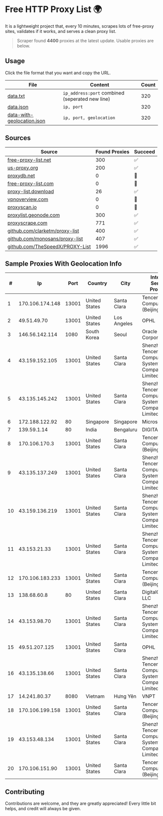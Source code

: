 
# Free HTTP Proxy List 🌍

It is a lightweight project that, every 10 minutes, scrapes lots of free-proxy sites, validates if it works, and serves a clean proxy list.


> Scraper found **4400** proxies at the latest update. Usable proxies are below.

## Usage

Click the file format that you want and copy the URL.


|File|Content|Count|
|----|-------|-----|
|[data.txt](https://raw.githubusercontent.com/themiralay/Proxy-List-World/master/data.txt)|`ip_address:port` combined (seperated new line)|320|
|[data.json](https://raw.githubusercontent.com/themiralay/Proxy-List-World/master/data.json)|`ip, port`|320|
|[data-with-geolocation.json](https://raw.githubusercontent.com/themiralay/Proxy-List-World/master/data-with-geolocation.json)|`ip, port, geolocation`|320|

## Sources

|Source|Found Proxies|Succeed|
|------|-------------|-------|
|[free-proxy-list.net](https://free-proxy-list.net)|300|✅|
|[us-proxy.org](https://www.us-proxy.org)|200|✅|
|[proxydb.net](http://proxydb.net)|0|🚫|
|[free-proxy-list.com](https://free-proxy-list.com/?page=&port=&type%5B%5D=http&type%5B%5D=https&up_time=0&search=Search)|0|🚫|
|[proxy-list.download](https://www.proxy-list.download/HTTP)|26|✅|
|[vpnoverview.com](https://vpnoverview.com/privacy/anonymous-browsing/free-proxy-servers)|0|🚫|
|[proxyscan.io](https://www.proxyscan.io)|0|🚫|
|[proxylist.geonode.com](https://proxylist.geonode.com/api/proxy-list?limit=300&page=1&sort_by=lastChecked&sort_type=desc&protocols=http,https)|300|✅|
|[proxyscrape.com](https://api.proxyscrape.com/v2/?request=displayproxies&protocol=http&timeout=10000&country=all&ssl=all&anonymity=all)|771|✅|
|[github.com/clarketm/proxy-list](https://raw.githubusercontent.com/clarketm/proxy-list/master/proxy-list-raw.txt)|400|✅|
|[github.com/monosans/proxy-list](https://raw.githubusercontent.com/monosans/proxy-list/main/proxies/http.txt)|407|✅|
|[github.com/TheSpeedX/PROXY-List](https://raw.githubusercontent.com/TheSpeedX/PROXY-List/master/http.txt)|1996|✅|


## Sample Proxies With Geolocation Info

|#|Ip|Port|Country|City|Internet Service Provider|
|-|--|----|-------|----|-------------------------|
|1|170.106.174.148|13001|United States|Santa Clara|Tencent Cloud Computing (Beijing) Co|
|2|49.51.49.70|13001|United States|Los Angeles|OPHL|
|3|146.56.142.114|1080|South Korea|Seoul|Oracle Corporation|
|4|43.159.152.105|13001|United States|Santa Clara|Shenzhen Tencent Computer Systems Company Limited|
|5|43.135.145.242|13001|United States|Santa Clara|Shenzhen Tencent Computer Systems Company Limited|
|6|172.188.122.92|80|Singapore|Singapore|Microsoft|
|7|139.59.1.14|80|India|Bengaluru|DIGITALOCEAN|
|8|170.106.170.3|13001|United States|Santa Clara|Tencent Cloud Computing (Beijing) Co|
|9|43.135.137.249|13001|United States|Santa Clara|Shenzhen Tencent Computer Systems Company Limited|
|10|43.159.136.219|13001|United States|Santa Clara|Shenzhen Tencent Computer Systems Company Limited|
|11|43.153.21.33|13001|United States|Santa Clara|Shenzhen Tencent Computer Systems Company Limited|
|12|170.106.183.233|13001|United States|Santa Clara|Tencent Cloud Computing (Beijing) Co|
|13|138.68.60.8|80|United States|Santa Clara|DigitalOcean, LLC|
|14|43.153.98.70|13001|United States|Santa Clara|Shenzhen Tencent Computer Systems Company Limited|
|15|49.51.207.125|13001|United States|Santa Clara|OPHL|
|16|43.135.138.66|13001|United States|Santa Clara|Shenzhen Tencent Computer Systems Company Limited|
|17|14.241.80.37|8080|Vietnam|Hưng Yên|VNPT|
|18|170.106.199.158|13001|United States|Santa Clara|Tencent Cloud Computing (Beijing) Co|
|19|43.153.48.134|13001|United States|Santa Clara|Shenzhen Tencent Computer Systems Company Limited|
|20|170.106.151.90|13001|United States|Santa Clara|Tencent Cloud Computing (Beijing) Co|



## Contributing

Contributions are welcome, and they are greatly appreciated! Every
little bit helps, and credit will always be given.

